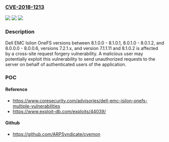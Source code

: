 ### [CVE-2018-1213](https://cve.mitre.org/cgi-bin/cvename.cgi?name=CVE-2018-1213)
![](https://img.shields.io/static/v1?label=Product&message=Isilon%20OneFS&color=blue)
![](https://img.shields.io/static/v1?label=Version&message=n%2Fa&color=blue)
![](https://img.shields.io/static/v1?label=Vulnerability&message=Cross-Site%20Request%20Forgery%20Vulnerability&color=brighgreen)

### Description

Dell EMC Isilon OneFS versions between 8.1.0.0 - 8.1.0.1, 8.0.1.0 - 8.0.1.2, and 8.0.0.0 - 8.0.0.6, versions 7.2.1.x, and version 7.1.1.11 and 8.1.0.2 is affected by a cross-site request forgery vulnerability. A malicious user may potentially exploit this vulnerability to send unauthorized requests to the server on behalf of authenticated users of the application.

### POC

#### Reference
- https://www.coresecurity.com/advisories/dell-emc-isilon-onefs-multiple-vulnerabilities
- https://www.exploit-db.com/exploits/44039/

#### Github
- https://github.com/ARPSyndicate/cvemon

